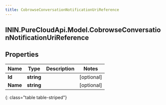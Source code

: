 ```yaml
---
title: CobrowseConversationNotificationUriReference
---
```

## ININ.PureCloudApi.Model.CobrowseConversationNotificationUriReference

## Properties

|Name | Type | Description | Notes|
|------------ | ------------- | ------------- | -------------|
| **Id** | **string** |  | [optional] |
| **Name** | **string** |  | [optional] |
{: class="table table-striped"}


